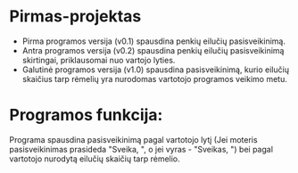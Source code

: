 # Pirmas-projektas
* Pirma programos versija (v0.1) spausdina penkių eilučių pasisveikinimą.
* Antra programos versija (v0.2) spausdina penkių eilučių pasisveikinimą skirtingai, priklausomai nuo vartojo lyties.
* Galutinė programos versija (v1.0) spausdina pasisveikinimą, kurio eilučių skaičius tarp rėmelių yra nurodomas vartotojo programos veikimo metu.
# Programos funkcija:
Programa spausdina pasisveikinimą pagal vartotojo lytį (Jei moteris pasisveikinimas prasideda "Sveika, ", o jei vyras - "Sveikas, ") bei pagal vartotojo nurodytą eilučių skaičių tarp rėmelio.
